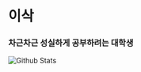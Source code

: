 # 이삭

### 차근차근 성실하게 공부하려는 대학생 


![Github Stats](https://github-readme-stats.vercel.app/api?username=toast-ceo&show_icons=true)
